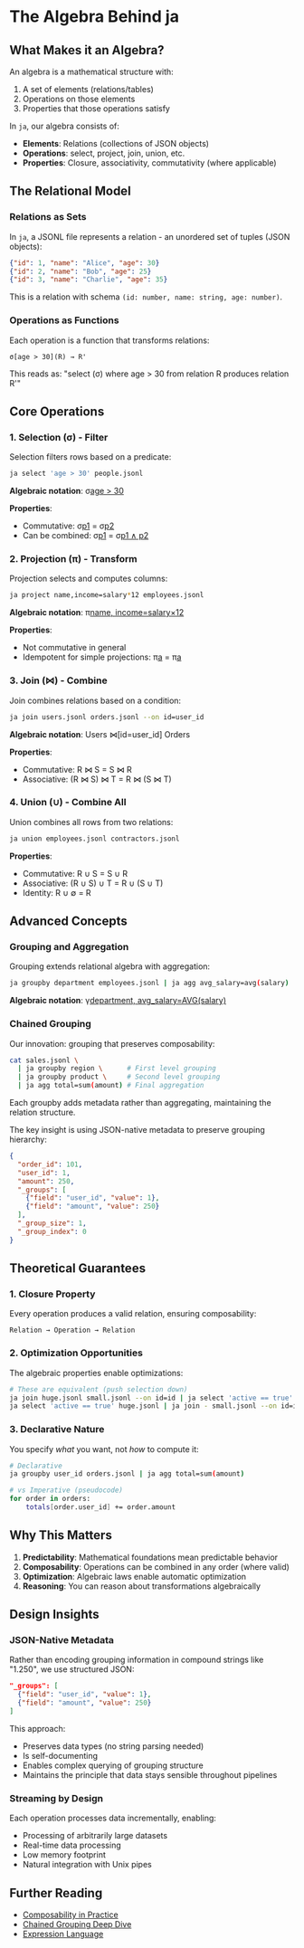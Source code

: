 # The Algebra Behind ja

## What Makes it an Algebra?

An algebra is a mathematical structure with:

1. A set of elements (relations/tables)
2. Operations on those elements
3. Properties that those operations satisfy

In `ja`, our algebra consists of:

- **Elements**: Relations (collections of JSON objects)
- **Operations**: select, project, join, union, etc.
- **Properties**: Closure, associativity, commutativity (where applicable)

## The Relational Model

### Relations as Sets

In `ja`, a JSONL file represents a relation - an unordered set of tuples (JSON objects):

```json
{"id": 1, "name": "Alice", "age": 30}
{"id": 2, "name": "Bob", "age": 25}
{"id": 3, "name": "Charlie", "age": 35}
```

This is a relation with schema `(id: number, name: string, age: number)`.

### Operations as Functions

Each operation is a function that transforms relations:

```
σ[age > 30](R) → R'
```

This reads as: "select (σ) where age > 30 from relation R produces relation R'"

## Core Operations

### 1. Selection (σ) - Filter

Selection filters rows based on a predicate:

```bash
ja select 'age > 30' people.jsonl
```

**Algebraic notation**: σ[age > 30](People)

**Properties**:

- Commutative: σ[p1](σ[p2](R)) = σ[p2](σ[p1](R))
- Can be combined: σ[p1](σ[p2](R)) = σ[p1 ∧ p2](R)

### 2. Projection (π) - Transform

Projection selects and computes columns:

```bash
ja project name,income=salary*12 employees.jsonl
```

**Algebraic notation**: π[name, income=salary×12](Employees)

**Properties**:

- Not commutative in general
- Idempotent for simple projections: π[a](π[a,b](R)) = π[a](R)

### 3. Join (⋈) - Combine

Join combines relations based on a condition:

```bash
ja join users.jsonl orders.jsonl --on id=user_id
```

**Algebraic notation**: Users ⋈[id=user_id] Orders

**Properties**:

- Commutative: R ⋈ S = S ⋈ R
- Associative: (R ⋈ S) ⋈ T = R ⋈ (S ⋈ T)

### 4. Union (∪) - Combine All

Union combines all rows from two relations:

```bash
ja union employees.jsonl contractors.jsonl
```

**Properties**:

- Commutative: R ∪ S = S ∪ R
- Associative: (R ∪ S) ∪ T = R ∪ (S ∪ T)
- Identity: R ∪ ∅ = R

## Advanced Concepts

### Grouping and Aggregation

Grouping extends relational algebra with aggregation:

```bash
ja groupby department employees.jsonl | ja agg avg_salary=avg(salary)
```

**Algebraic notation**: γ[department, avg_salary=AVG(salary)](Employees)

### Chained Grouping

Our innovation: grouping that preserves composability:

```bash
cat sales.jsonl \
  | ja groupby region \      # First level grouping
  | ja groupby product \     # Second level grouping  
  | ja agg total=sum(amount) # Final aggregation
```

Each groupby adds metadata rather than aggregating, maintaining the relation structure.

The key insight is using JSON-native metadata to preserve grouping hierarchy:

```json
{
  "order_id": 101,
  "user_id": 1,
  "amount": 250,
  "_groups": [
    {"field": "user_id", "value": 1},
    {"field": "amount", "value": 250}
  ],
  "_group_size": 1,
  "_group_index": 0
}
```

## Theoretical Guarantees

### 1. Closure Property

Every operation produces a valid relation, ensuring composability:

```
Relation → Operation → Relation
```

### 2. Optimization Opportunities

The algebraic properties enable optimizations:

```bash
# These are equivalent (push selection down)
ja join huge.jsonl small.jsonl --on id=id | ja select 'active == true'
ja select 'active == true' huge.jsonl | ja join - small.jsonl --on id=id
```

### 3. Declarative Nature

You specify *what* you want, not *how* to compute it:

```bash
# Declarative
ja groupby user_id orders.jsonl | ja agg total=sum(amount)

# vs Imperative (pseudocode)
for order in orders:
    totals[order.user_id] += order.amount
```

## Why This Matters

1. **Predictability**: Mathematical foundations mean predictable behavior
2. **Composability**: Operations can be combined in any order (where valid)
3. **Optimization**: Algebraic laws enable automatic optimization
4. **Reasoning**: You can reason about transformations algebraically

## Design Insights

### JSON-Native Metadata

Rather than encoding grouping information in compound strings like "1.250", we use structured JSON:

```json
"_groups": [
  {"field": "user_id", "value": 1},
  {"field": "amount", "value": 250}
]
```

This approach:

- Preserves data types (no string parsing needed)
- Is self-documenting
- Enables complex querying of grouping structure
- Maintains the principle that data stays sensible throughout pipelines

### Streaming by Design

Each operation processes data incrementally, enabling:

- Processing of arbitrarily large datasets
- Real-time data processing
- Low memory footprint
- Natural integration with Unix pipes

## Further Reading

- [Composability in Practice](composability.md)
- [Chained Grouping Deep Dive](chained-groups.md)
- [Expression Language](expression-language.md)
